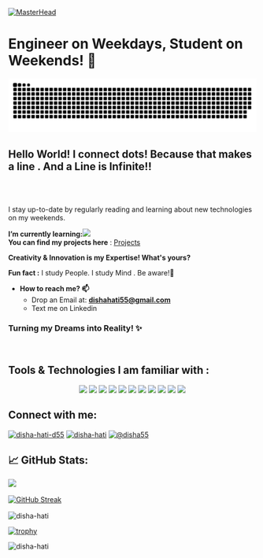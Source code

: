 
[![MasterHead](https://i.imgur.com/cVve0WY.png)](https://disha-hati-portfolio.netlify.app/)
# Engineer on Weekdays, Student on Weekends! 🚀



<div align="center">
    <img src="https://github.com/1999AZZAR/1999AZZAR/blob/readme/resources/img/grid-snake.svg" alt="snake">
</div>

<p><h2>Hello World! I connect dots! Because that makes a line . And a <b>Line is Infinite!!</b></h2></p>
</br>
</br>

<p> I stay up-to-date by regularly reading and learning about new technologies on my weekends.</p>
<b>I’m currently learning:<img src="https://camo.githubusercontent.com/2abe53f4176fd7b9639f1c316e77574575c1c99c660e03fefa08299045988ba5/68747470733a2f2f696d672e736869656c64732e696f2f62616467652f4e6578742d626c61636b3f7374796c653d666f722d7468652d6261646765266c6f676f3d6e6578742e6a73266c6f676f436f6c6f723d7768697465"/> </b> </br>
<b>You can find my projects here</b> : <a href="https://github.com/Disha-Hati?tab=repositories">Projects</a>
</p>

<b>  Creativity & Innovation is my Expertise! What's yours? </b> 

<b>  Fun fact :</b> I study People. I study Mind . Be aware!🧠


- <b> How to reach me?  📫</b>
    - Drop an Email at: **dishahati55@gmail.com**
  - Text me on Linkedin

<h3>Turning my Dreams into Reality! ✨</h3>
</br>
<h2>Tools & Technologies I am familiar with : </h2>

  <p align="center">

   <img src="https://camo.githubusercontent.com/94255ec6b3c759a685d09b160102f6780416030ba75119a1d9d05cd1d2345e5a/68747470733a2f2f696d672e736869656c64732e696f2f62616467652f4a6176612d4544384230303f7374796c653d666f722d7468652d6261646765266c6f676f3d6a617661266c6f676f436f6c6f723d7768697465"/> 
   <img src="https://camo.githubusercontent.com/77a94341662845d3740986b84d8219c0fd4a0a9e4af8e5411c24cec0faee2129/68747470733a2f2f696d672e736869656c64732e696f2f62616467652f4a6176615363726970742d3332333333303f7374796c653d666f722d7468652d6261646765266c6f676f3d6a617661736372697074266c6f676f436f6c6f723d463744463145"/>  
    <img src="https://camo.githubusercontent.com/6c3957842901e5baa389f3bb8758c8966683333b28493013062fcab5fab645e7/68747470733a2f2f696d672e736869656c64732e696f2f62616467652f52656163742d3230323332413f7374796c653d666f722d7468652d6261646765266c6f676f3d7265616374266c6f676f436f6c6f723d363144414642"/>
    <img src="https://camo.githubusercontent.com/2abe53f4176fd7b9639f1c316e77574575c1c99c660e03fefa08299045988ba5/68747470733a2f2f696d672e736869656c64732e696f2f62616467652f4e6578742d626c61636b3f7374796c653d666f722d7468652d6261646765266c6f676f3d6e6578742e6a73266c6f676f436f6c6f723d7768697465"/>  
   <img src="https://camo.githubusercontent.com/ff4ce3f023f28367db26fcca960568aa8c8c8fbaf419b9f255484e8830fdc0d7/68747470733a2f2f696d672e736869656c64732e696f2f62616467652f2d52656475782d3736344142433f7374796c653d666c61742d737175617265266c6f676f3d7265647578266c6f676f436f6c6f723d7768697465"/> 
 
  <img src="https://camo.githubusercontent.com/85f7d55972c294b45f6c2f5822b9c569f215a3ca256be9e3283c122a9f6e6fe1/68747470733a2f2f696d672e736869656c64732e696f2f62616467652f2d4e6f64656a732d3433383533643f7374796c653d666c61742d737175617265266c6f676f3d4e6f64652e6a73266c6f676f436f6c6f723d7768697465"/>  
    <img src="https://camo.githubusercontent.com/bfe6a48836e87b13a16f1f56f88fee428475c2ac29247992ec9b8bcc7154f881/68747470733a2f2f696d672e736869656c64732e696f2f62616467652f48544d4c352d4533344632363f7374796c653d666f722d7468652d6261646765266c6f676f3d68746d6c35266c6f676f436f6c6f723d7768697465"/> 
  <img src="https://camo.githubusercontent.com/472c222e8f240a48ae51cd9b082a1b857be809dcd851a25150890c2da50c13a5/68747470733a2f2f696d672e736869656c64732e696f2f62616467652f435353332d3135373242363f7374796c653d666f722d7468652d6261646765266c6f676f3d63737333266c6f676f436f6c6f723d7768697465"/> 
  <img src="https://camo.githubusercontent.com/6c62369c4e99b8a15e8bc2252842ba29e6af1a870849ba36b78e534304113437/68747470733a2f2f696d672e736869656c64732e696f2f62616467652f5461696c77696e645f4353532d3338423241433f7374796c653d666f722d7468652d6261646765266c6f676f3d7461696c77696e642d637373266c6f676f436f6c6f723d7768697465"/> 

   <img src="https://camo.githubusercontent.com/c1c08eb7625abe1a813e5ad05a94891aa127a37e0ce126b59ecda28233effdac/68747470733a2f2f696d672e736869656c64732e696f2f62616467652f4d7953514c2d3030303030463f7374796c653d666f722d7468652d6261646765266c6f676f3d6d7973716c266c6f676f436f6c6f723d7768697465"/> 

   <img src="https://camo.githubusercontent.com/f38298638f10774e1f0205a1111dff4a7675c0ed8600356f28e8276c2bab8235/68747470733a2f2f696d672e736869656c64732e696f2f62616467652f4769742d4630353033323f7374796c653d666f722d7468652d6261646765266c6f676f3d676974266c6f676f436f6c6f723d7768697465"/> 

 
  </p>

<h2>Connect with me:</h2>
<a href="https://linkedin.com/in/disha-hati-d55" target="blank"><img align="center" src="https://raw.githubusercontent.com/rahuldkjain/github-profile-readme-generator/master/src/images/icons/Social/linked-in-alt.svg" alt="disha-hati-d55" height="30" width="40" /></a>
<a href="https://www.leetcode.com/disha-hati" target="blank"><img align="center" src="https://raw.githubusercontent.com/rahuldkjain/github-profile-readme-generator/master/src/images/icons/Social/leet-code.svg" alt="disha-hati" height="30" width="40" /></a>
<a href="https://medium.com/@disha55" target="blank"><img align="center" src="https://raw.githubusercontent.com/rahuldkjain/github-profile-readme-generator/master/src/images/icons/Social/medium.svg" alt="@disha55" height="30" width="40" /></a>



<h2> 📈 GitHub Stats: </h2>
<p>
<!--<p align="left"> <img src="https://komarev.com/ghpvc/?username=disha-hati&label=Profile%20views&color=0e75b6&style=flat" alt="disha-hati" /> </p>-->

[![](https://visitcount.itsvg.in/api?id=disha-hati&label=Profile%20Views&color=1&icon=0&pretty=false)](https://visitcount.itsvg.in)

[![GitHub Streak](https://github-readme-streak-stats.herokuapp.com?user=Disha-Hati&theme=tokyonight)](https://git.io/streak-stats)

<img align="center" src="https://github-readme-stats.vercel.app/api?username=disha-hati&show_icons=true&locale=en&title_color=87ceeb&icon_color=6c5796&text_color=daf7dc&bg_color=220b3b&layout=compact" alt="disha-hati" />

[![trophy](https://github-profile-trophy.vercel.app/?username=disha-hati&theme=onedark&row=2&column=3)](https://github.com/disha-hati/github-profile-trophy)

<img align="left" src="https://github-readme-stats.vercel.app/api/top-langs?username=disha-hati&show_icons=true&locale=en&layout=compact&bg_color=220b3b&text_color=daf7dc" alt="disha-hati" />



</p>







